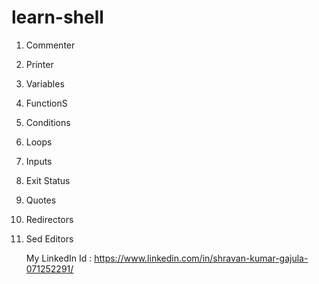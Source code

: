 # learn-shell

1. Commenter
2. Printer
3. Variables
4. FunctionS
5. Conditions
6. Loops
7. Inputs
8. Exit Status
9. Quotes
10. Redirectors
11. Sed Editors



    My LinkedIn Id : https://www.linkedin.com/in/shravan-kumar-gajula-071252291/
